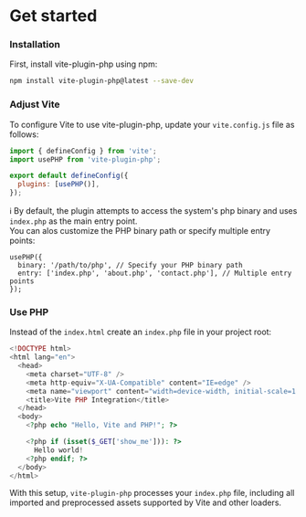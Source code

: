 # Get started

### Installation

First, install vite-plugin-php using npm:

```bash
npm install vite-plugin-php@latest --save-dev
```

### Adjust Vite

To configure Vite to use vite-plugin-php, update your `vite.config.js` file as follows:

```javascript
import { defineConfig } from 'vite';
import usePHP from 'vite-plugin-php';

export default defineConfig({
  plugins: [usePHP()],
});
```

ℹ️ By default, the plugin attempts to access the system's php binary and uses `index.php` as the main entry point.\
You can alos customize the PHP binary path or specify multiple entry points:

```
usePHP({
  binary: '/path/to/php', // Specify your PHP binary path
  entry: ['index.php', 'about.php', 'contact.php'], // Multiple entry points
});
```

### Use PHP

Instead of the `index.html` create an `index.php` file in your project root:

```php
<!DOCTYPE html>
<html lang="en">
  <head>
    <meta charset="UTF-8" />
    <meta http-equiv="X-UA-Compatible" content="IE=edge" />
    <meta name="viewport" content="width=device-width, initial-scale=1.0" />
    <title>Vite PHP Integration</title>
  </head>
  <body>
    <?php echo "Hello, Vite and PHP!"; ?>

    <?php if (isset($_GET['show_me'])): ?>
      Hello world!
    <?php endif; ?>
  </body>
</html>
```

With this setup, `vite-plugin-php` processes your `index.php` file, including all imported and preprocessed assets supported by Vite and other loaders.

